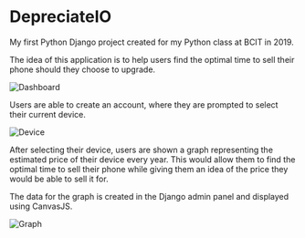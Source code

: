 # DepreciateIO

My first Python Django project created for my Python class at BCIT in 2019. 

The idea of this application is to help users find the optimal time to sell their phone should they choose to upgrade.

![Dashboard](https://i.gyazo.com/15ec8ad27c39975baa87c239ab61a805.png)

Users are able to create an account, where they are prompted to select their current device.

![Device](https://gyazo.com/c89b0a301381c994995713616bb4e4f0.png)

After selecting their device, users are shown a graph representing the estimated price of their device every year. This would allow them to
find the optimal time to sell their phone while giving them an idea of the price they would be able to sell it for. 

The data for the graph is created in the Django admin panel and displayed using CanvasJS.

![Graph](https://i.gyazo.com/5c540392dfffe141b335a9356f9c262f.png)
